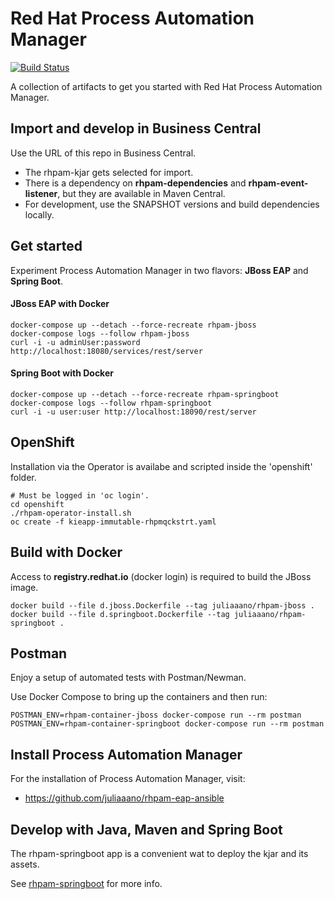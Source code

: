 # Red Hat Process Automation Manager
[![Build Status](https://travis-ci.com/juliaaano/rhpam-quickstart.svg)](https://travis-ci.com/juliaaano/rhpam-quickstart)

A collection of artifacts to get you started with Red Hat Process Automation Manager.

## Import and develop in Business Central

Use the URL of this repo in Business Central.

* The rhpam-kjar gets selected for import.
* There is a dependency on **rhpam-dependencies** and **rhpam-event-listener**, but they are available in Maven Central.
* For development, use the SNAPSHOT versions and build dependencies locally.

## Get started

Experiment Process Automation Manager in two flavors: **JBoss EAP** and **Spring Boot**.

#### JBoss EAP with Docker

```
docker-compose up --detach --force-recreate rhpam-jboss
docker-compose logs --follow rhpam-jboss
curl -i -u adminUser:password http://localhost:18080/services/rest/server
```

#### Spring Boot with Docker

```
docker-compose up --detach --force-recreate rhpam-springboot
docker-compose logs --follow rhpam-springboot
curl -i -u user:user http://localhost:18090/rest/server
```

## OpenShift

Installation via the Operator is availabe and scripted inside the 'openshift' folder.

```
# Must be logged in 'oc login'.
cd openshift
./rhpam-operator-install.sh
oc create -f kieapp-immutable-rhpmqckstrt.yaml
```

## Build with Docker

Access to **registry.redhat.io** (docker login) is required to build the JBoss image.

```
docker build --file d.jboss.Dockerfile --tag juliaaano/rhpam-jboss .
docker build --file d.springboot.Dockerfile --tag juliaaano/rhpam-springboot .
```

## Postman

Enjoy a setup of automated tests with Postman/Newman.

Use Docker Compose to bring up the containers and then run:

```
POSTMAN_ENV=rhpam-container-jboss docker-compose run --rm postman
POSTMAN_ENV=rhpam-container-springboot docker-compose run --rm postman
```

## Install Process Automation Manager

For the installation of Process Automation Manager, visit:

* https://github.com/juliaaano/rhpam-eap-ansible

## Develop with Java, Maven and Spring Boot

The rhpam-springboot app is a convenient wat to deploy the kjar and its assets.

See [rhpam-springboot](rhpam-springboot) for more info.
